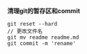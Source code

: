 **清理git的暂存区和commit**
``` JS
git reset --hard
// 更改文件名
git mv readme readme.md
git commit -m 'rename'
```


